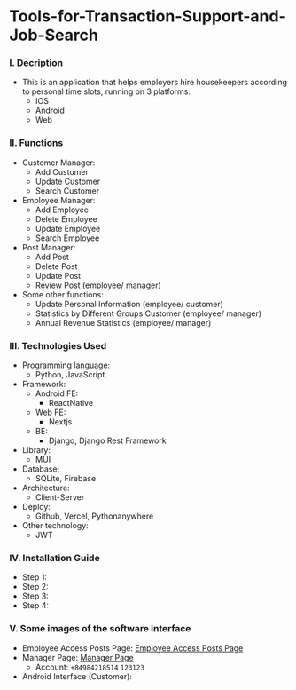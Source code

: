 # Tools-for-Transaction-Support-and-Job-Search
### I. Decription
- This is an application that helps employers hire housekeepers according to personal time slots, running on 3 platforms:
  - IOS
  - Android
  - Web   
### II. Functions
- Customer Manager:
  - Add Customer
  - Update Customer
  - Search Customer
- Employee Manager:
  - Add Employee
  - Delete Employee
  - Update Employee
  - Search Employee
- Post Manager:
  - Add Post
  - Delete Post
  - Update Post
  - Review Post (employee/ manager)
- Some other functions: 
  - Update Personal Information (employee/ customer)
  - Statistics by Different Groups Customer (employee/ manager)
  - Annual Revenue Statistics (employee/ manager)
### III. Technologies Used
- Programming language:
  - Python, JavaScript.
- Framework:
  - Android FE:
    -  ReactNative
  - Web FE:
    - Nextjs
  - BE:
    - Django, Django Rest Framework
- Library:
    - MUI 
- Database:
  - SQLite, Firebase
- Architecture:
  - Client-Server
- Deploy:
  - Github, Vercel, Pythonanywhere
- Other technology:
  - JWT
### IV. Installation Guide
- Step 1:
- Step 2:
- Step 3:
- Step 4:
### V. Some images of the software interface
- Employee Access Posts Page:
[Employee Access Posts Page](https://movecare.vercel.app/)
- Manager Page:
[Manager Page](http://vuquanghuydev.pythonanywhere.com/admin/login/?next=/admin/)
  - Account: `+84984218514` `123123`
- Android Interface (Customer):

